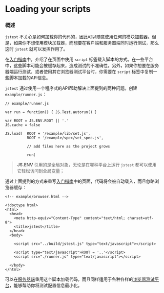 # Loading your scripts #

### 概述 ###

`jstest` 不关心是如何加载你的代码的，因此可以随意使用任何的模块加载器。但是，如果你不想使用模块加载器，而想要在客户端和服务器端同时运行测试，那么这时 `jstest` 就可以发挥作用了。

在[入门指南](./getting_started.md)中，介绍了在页面中使用 `script` 标签载入脚本的方式。在一些平台中，这些脚本可能会被缓存起来，造成测试的不准确性。另外，如果你想要在服务器端运行测试，或者使用其它浏览器测试平台时，你需要在 `script` 标签中复制一些脚本加载的API信息。

`jstest` 通过使用一个程序式的API帮助解决上面提到的两种问题。创建 `example/runner.js`：

	// example/runner.js
	
	var run = function() { JS.Test.autorun() }
	
	var ROOT = JS.ENV.ROOT || '.'
	JS.cache = false
	
	JS.load(  ROOT + '/example/lib/set.js',
	          ROOT + '/example/spec/set_spec.js',
	
	          // add files here as the project grows
	
	          run)

> **JS.ENV** 引用的是全局对象，无论是在哪种平台上运行 `jstest` 都可以使用它轻松访问到全局变量；

通过上面提到的方式来重写[入门指南](./getting_started.md)中的页面，代码将会被自动载入，而且忽略浏览器缓存：

	<!-- example/browser.html -->
	
	<!doctype html>
	<html>
	  <head>
	    <meta http-equiv="Content-Type" content="text/html; charset=utf-8">
	    <title>jstest</title>
	  </head>
	  <body>
	
	    <script src="../build/jstest.js" type="text/javascript"></script>
	
	    <script type="text/javascript">ROOT = '..'</script>
	    <script src="./runner.js" type="text/javascript"></script>
	
	  </body>
	</html>

可以在[服务器端](./server.md)重用这个脚本加载代码，而且同样适用于各种各样的[浏览器测试平台](./browser.md)，能够帮助你将测试配置信息最小化。